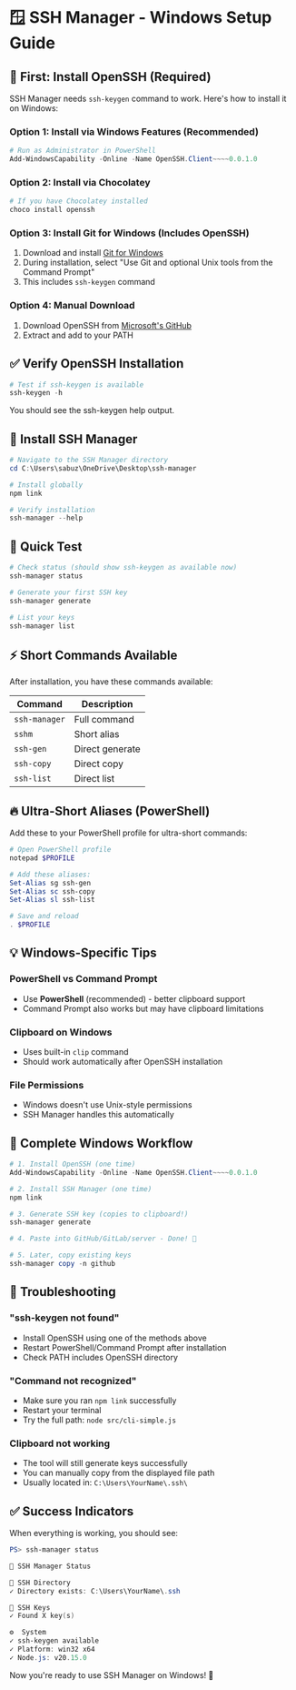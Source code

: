 # 🪟 SSH Manager - Windows Setup Guide

## 🚨 First: Install OpenSSH (Required)

SSH Manager needs `ssh-keygen` command to work. Here's how to install it on Windows:

### Option 1: Install via Windows Features (Recommended)
```powershell
# Run as Administrator in PowerShell
Add-WindowsCapability -Online -Name OpenSSH.Client~~~~0.0.1.0
```

### Option 2: Install via Chocolatey
```powershell
# If you have Chocolatey installed
choco install openssh
```

### Option 3: Install Git for Windows (Includes OpenSSH)
1. Download and install [Git for Windows](https://git-scm.com/download/win)
2. During installation, select "Use Git and optional Unix tools from the Command Prompt"
3. This includes `ssh-keygen` command

### Option 4: Manual Download
1. Download OpenSSH from [Microsoft's GitHub](https://github.com/PowerShell/Win32-OpenSSH/releases)
2. Extract and add to your PATH

## ✅ Verify OpenSSH Installation

```powershell
# Test if ssh-keygen is available
ssh-keygen -h
```

You should see the ssh-keygen help output.

## 🚀 Install SSH Manager

```powershell
# Navigate to the SSH Manager directory
cd C:\Users\sabuz\OneDrive\Desktop\ssh-manager

# Install globally
npm link

# Verify installation
ssh-manager --help
```

## 🎯 Quick Test

```powershell
# Check status (should show ssh-keygen as available now)
ssh-manager status

# Generate your first SSH key
ssh-manager generate

# List your keys
ssh-manager list
```

## ⚡ Short Commands Available

After installation, you have these commands available:

| Command | Description |
|---------|-------------|
| `ssh-manager` | Full command |
| `sshm` | Short alias |
| `ssh-gen` | Direct generate |
| `ssh-copy` | Direct copy |
| `ssh-list` | Direct list |

## 🔥 Ultra-Short Aliases (PowerShell)

Add these to your PowerShell profile for ultra-short commands:

```powershell
# Open PowerShell profile
notepad $PROFILE

# Add these aliases:
Set-Alias sg ssh-gen
Set-Alias sc ssh-copy  
Set-Alias sl ssh-list

# Save and reload
. $PROFILE
```

## 💡 Windows-Specific Tips

### PowerShell vs Command Prompt
- Use **PowerShell** (recommended) - better clipboard support
- Command Prompt also works but may have clipboard limitations

### Clipboard on Windows
- Uses built-in `clip` command
- Should work automatically after OpenSSH installation

### File Permissions
- Windows doesn't use Unix-style permissions
- SSH Manager handles this automatically

## 🎉 Complete Windows Workflow

```powershell
# 1. Install OpenSSH (one time)
Add-WindowsCapability -Online -Name OpenSSH.Client~~~~0.0.1.0

# 2. Install SSH Manager (one time)
npm link

# 3. Generate SSH key (copies to clipboard!)
ssh-manager generate

# 4. Paste into GitHub/GitLab/server - Done! 🎉

# 5. Later, copy existing keys
ssh-manager copy -n github
```

## 🔧 Troubleshooting

### "ssh-keygen not found"
- Install OpenSSH using one of the methods above
- Restart PowerShell/Command Prompt after installation
- Check PATH includes OpenSSH directory

### "Command not recognized"
- Make sure you ran `npm link` successfully
- Restart your terminal
- Try the full path: `node src/cli-simple.js`

### Clipboard not working
- The tool will still generate keys successfully
- You can manually copy from the displayed file path
- Usually located in: `C:\Users\YourName\.ssh\`

## ✅ Success Indicators

When everything is working, you should see:

```powershell
PS> ssh-manager status

🔐 SSH Manager Status

📁 SSH Directory
✓ Directory exists: C:\Users\YourName\.ssh

🔑 SSH Keys
✓ Found X key(s)

⚙️  System
✓ ssh-keygen available
✓ Platform: win32 x64
✓ Node.js: v20.15.0
```

Now you're ready to use SSH Manager on Windows! 🚀

